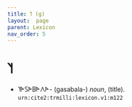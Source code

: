```yaml
---
title: 𐊄 (g)
layout:  page
parent: Lexicon
nav_order: 5
---
```




# 𐊄


- 𐊄𐊀𐊖𐊀𐊂𐊀𐊍𐊀- (gasabala-) *noun*, (title). `urn:cite2:trmilli:lexicon.v1:m122`
